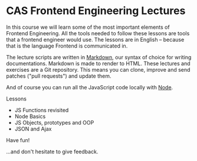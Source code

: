 CAS Frontend Engineering Lectures
=================================

In this course we will learn some of the most important elements of Frontend Engineering.
All the tools needed to follow these lessons are tools that a frontend engineer would use.
The lessons are in English – because that is the language Frontend is communicated in.

The lecture scripts are written in [Markdown](https://help.github.com/articles/github-flavored-markdown), our syntax of choice for writing documentations. Markdown is made to render to HTML.
These lectures and exercises are a Git repository. This means you can clone, improve and send patches ("pull requests") and update them.

And of course you can run all the JavaScript code locally with [Node](http://nodejs.org/).

Lessons

- JS Functions revisited
- Node Basics
- JS Objects, prototypes and OOP
- JSON and Ajax


Have fun!


...and don't hesitate to give feedback.
